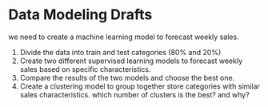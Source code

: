 # Data Modeling Drafts

we need to create a machine learning model to forecast weekly sales.

1. Divide the data into train and test categories (80% and 20%)
2. Create two different supervised learning models to forecast weekly sales based on specific characteristics.
3. Compare the results of the two models and choose the best one.
4. Create a clustering model to group together store categories with similar sales characteristics. which number of
   clusters is the best? and why?

